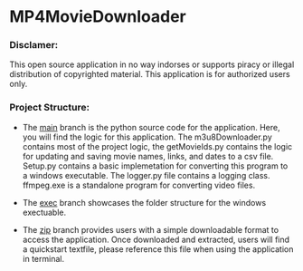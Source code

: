 # MP4MovieDownloader

### Disclamer: 
This open source application in no way indorses or supports piracy or illegal distribution of copyrighted material. This application is for authorized users only.

### Project Structure:
* The [main](https://github.com/JSapun/MP4MovieDownloader) branch is the python source code for the application. Here, you will find the logic for this application. The m3u8Downloader.py contains most of the project logic, the getMovieIds.py contains the logic for updating and saving movie names, links, and dates to a csv file. Setup.py contains a basic implemetation for converting this program to a windows executable. The logger.py file contains a logging class. ffmpeg.exe is a standalone program for converting video files.

* The [exec](https://github.com/JSapun/MP4MovieDownloader/tree/exec) branch showcases the folder structure for the windows exectuable.

* The [zip](https://github.com/JSapun/MP4MovieDownloader/tree/zip) branch provides users with a simple downloadable format to access the application. Once downloaded and extracted, users will find a quickstart textfile, please reference this file when using the application in terminal.
